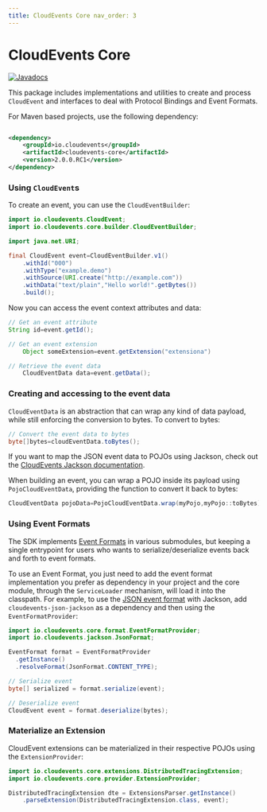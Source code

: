 ```yaml
---
title: CloudEvents Core nav_order: 3
---
```


# CloudEvents Core

[![Javadocs](http://www.javadoc.io/badge/io.cloudevents/cloudevents-core.svg?color=green)](http://www.javadoc.io/doc/io.cloudevents/cloudevents-core)

This package includes implementations and utilities to create and process `CloudEvent` and interfaces to deal with
Protocol Bindings and Event Formats.

For Maven based projects, use the following dependency:

```xml

<dependency>
    <groupId>io.cloudevents</groupId>
    <artifactId>cloudevents-core</artifactId>
    <version>2.0.0.RC1</version>
</dependency>
```

### Using `CloudEvent`s

To create an event, you can use the `CloudEventBuilder`:

```java
import io.cloudevents.CloudEvent;
import io.cloudevents.core.builder.CloudEventBuilder;

import java.net.URI;

final CloudEvent event=CloudEventBuilder.v1()
    .withId("000")
    .withType("example.demo")
    .withSource(URI.create("http://example.com"))
    .withData("text/plain","Hello world!".getBytes())
    .build();
```

Now you can access the event context attributes and data:

```java
// Get an event attribute
String id=event.getId();

// Get an event extension
    Object someExtension=event.getExtension("extensiona")

// Retrieve the event data
    CloudEventData data=event.getData();
```

### Creating and accessing to the event data

`CloudEventData` is an abstraction that can wrap any kind of data payload, while still enforcing the conversion to
bytes. To convert to bytes:

```java
// Convert the event data to bytes
byte[]bytes=cloudEventData.toBytes();
```

If you want to map the JSON event data to POJOs using Jackson, check out
the [CloudEvents Jackson documentation](json-jackson.md).

When building an event, you can wrap a POJO inside its payload using `PojoCloudEventData`, providing the function to
convert it back to bytes:

```java
CloudEventData pojoData=PojoCloudEventData.wrap(myPojo,myPojo::toBytes);
```

### Using Event Formats

The SDK implements [Event Formats](https://github.com/cloudevents/spec/blob/v1.0/spec.md#event-format) in various
submodules, but keeping a single entrypoint for users who wants to serialize/deserialize events back and forth to event
formats.

To use an Event Format, you just need to add the event format implementation you prefer as dependency in your project
and the core module, through the `ServiceLoader` mechanism, will load it into the classpath. For example, to use
the [JSON event format](https://github.com/cloudevents/spec/blob/v1.0/json-format.md) with Jackson,
add `cloudevents-json-jackson` as a dependency and then using the `EventFormatProvider`:

```java
import io.cloudevents.core.format.EventFormatProvider;
import io.cloudevents.jackson.JsonFormat;

EventFormat format = EventFormatProvider
  .getInstance()
  .resolveFormat(JsonFormat.CONTENT_TYPE);

// Serialize event
byte[] serialized = format.serialize(event);

// Deserialize event
CloudEvent event = format.deserialize(bytes);
```

### Materialize an Extension

CloudEvent extensions can be materialized in their respective POJOs using the `ExtensionProvider`:

```java
import io.cloudevents.core.extensions.DistributedTracingExtension;
import io.cloudevents.core.provider.ExtensionProvider;

DistributedTracingExtension dte = ExtensionsParser.getInstance()
    .parseExtension(DistributedTracingExtension.class, event);
```
